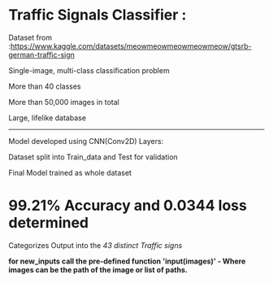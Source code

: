 # Traffic Signals Classifier :

Dataset from :https://www.kaggle.com/datasets/meowmeowmeowmeowmeow/gtsrb-german-traffic-sign

Single-image, multi-class classification problem

More than 40 classes

More than 50,000 images in total

Large, lifelike database

-------------------------------------------------------------------------------------------------

Model developed using CNN(Conv2D) Layers:

Dataset split into Train_data and Test for validation

Final Model trained as whole dataset 

# 99.21% Accuracy and 0.0344 loss determined

Categorizes Output into the *43 distinct Traffic signs*


**for new_inputs call the pre-defined function 'input(images)' - Where images can be the path of the image or list of paths.**

